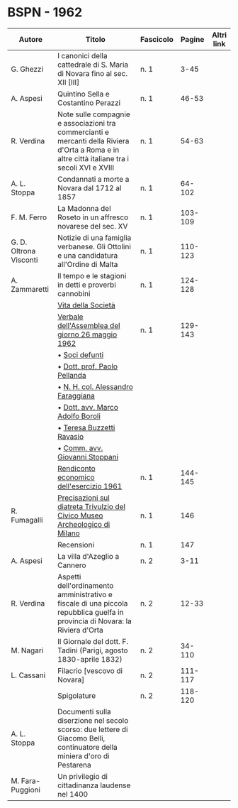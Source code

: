 # BSPN - 1962

| Autore                 | Titolo                                                                                                                                         | Fascicolo | Pagine  | Altri link |
|------------------------|------------------------------------------------------------------------------------------------------------------------------------------------|-----------|---------|------------|
| G. Ghezzi              | I canonici della cattedrale di S. Maria di Novara fino al sec. XII [III]                                                                       | n. 1      | 3-45    |            |
| A. Aspesi              | Quintino Sella e Costantino Perazzi                                                                                                            | n. 1      | 46-53   |            |
| R. Verdina             | Note sulle compagnie e associazioni tra commercianti e mercanti della Riviera d'Orta a Roma e in altre città italiane tra i secoli XVI e XVIII | n. 1      | 54-63   |            |
| A. L. Stoppa           | Condannati a morte a Novara dal 1712 al 1857                                                                                                   | n. 1      | 64-102  |            |
| F. M. Ferro            | La Madonna del Roseto in un affresco novarese del sec. XV                                                                                      | n. 1      | 103-109 |            |
| G. D. Oltrona Visconti | Notizie di una famiglia verbanese. Gli Ottolini e una candidatura all'Ordine di Malta                                                          | n. 1      | 110-123 |            |
| A. Zammaretti          | Il tempo e le stagioni in detti e proverbi cannobini                                                                                           | n. 1      | 124-128 |            |
|                        | [Vita della Società](http://www.ssno.it/BSPNo/bspn_vita62.html#620)                                                                            |           |         |            |
|                        | [Verbale dell'Assemblea del giorno 26 maggio 1962](http://www.ssno.it/BSPNo/bspn_vita62.html#621)                                              | n. 1      | 129-143 |            |
|                        | • [Soci defunti](http://www.ssno.it/BSPNo/bspn_vita62.html#623)                                                                                |           |         |            |
|                        | • [Dott. prof. Paolo Pellanda](http://www.ssno.it/BSPNo/bspn_vita62.html#623-1)                                                                |           |         |            |
|                        | • [N. H. col. Alessandro Faraggiana](http://www.ssno.it/BSPNo/bspn_vita62.html#623-2)                                                          |           |         |            |
|                        | • [Dott. avv. Marco Adolfo Boroli](http://www.ssno.it/BSPNo/bspn_vita62.html#623-3)                                                            |           |         |            |
|                        | • [Teresa Buzzetti Ravasio](http://www.ssno.it/BSPNo/bspn_vita62.html#623-4)                                                                   |           |         |            |
|                        | • [Comm. avv. Giovanni Stoppani](http://www.ssno.it/BSPNo/bspn_vita62.html#623-5)                                                              |           |         |            |
|                        | [Rendiconto economico dell'esercizio 1961](http://www.ssno.it/BSPNo/bspn_vita62.html#622)                                                      | n. 1      | 144-145 |            |
| R. Fumagalli           | [Precisazioni sul diatreta Trivulzio del Civico Museo Archeologico di Milano](http://www.ssno.it/BSPNo/bspn_vita62.html#624)                   | n. 1      | 146     |            |
|                        | Recensioni                                                                                                                                     | n. 1      | 147     |            |
| A. Aspesi              | La villa d'Azeglio a Cannero                                                                                                                   | n. 2      | 3-11    |            |
| R. Verdina             | Aspetti dell'ordinamento amministrativo e fiscale di una piccola repubblica guelfa in provincia di Novara: la Riviera d'Orta                   | n. 2      | 12-33   |            |
| M. Nagari              | Il Giornale del dott. F. Tadini (Parigi, agosto 1830-aprile 1832)                                                                              | n. 2      | 34-110  |            |
| L. Cassani             | Filacrio [vescovo di Novara]                                                                                                                   | n. 2      | 111-117 |            |
|                        | Spigolature                                                                                                                                    | n. 2      | 118-120 |            |
| A. L. Stoppa           | Documenti sulla diserzione nel secolo scorso: due lettere di Giacomo Belli, continuatore della miniera d'oro di Pestarena                      |           |         |
| M. Fara-Puggioni       | Un privilegio di cittadinanza laudense nel 1400                                                                                                |           |         |
